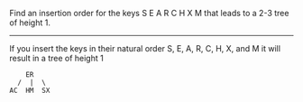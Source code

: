 Find an insertion order for the keys S E A R C H X M that leads to a 2-3 tree
of height 1.

-------------------------------------------------------------------------------------

If you insert the keys in their natural order S, E, A, R, C, H, X, and M it will result
in a tree of height 1

        ER
      /  |  \
    AC  HM  SX
